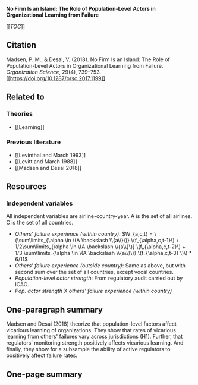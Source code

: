 **No Firm Is an Island: The Role of Population-Level Actors in Organizational Learning from Failure**

[[_TOC_]]

## Citation
Madsen, P. M., & Desai, V. (2018). No Firm Is an Island: The Role of Population-Level Actors in Organizational Learning from Failure. *Organization Science*, 29(4), 739–753. [[https://doi.org/10.1287/orsc.2017.1199]]

## Related to

### Theories
* [[Learning]]

### Previous literature
* [[Levinthal and March 1993]]
* [[Levitt and March 1988]]
* [[Madsen and Desai 2018]]

## Resources

### Independent variables

All independent variables are airline-country-year. A is the set of all airlines. C is the set of all countries.

* *Others' failure experience (within country)*: $W_{a,c,t} = \(\sum\limits_{\alpha \in \(A \backslash \\{a\\}\)} \(f_{\alpha,c,t-1}\) + 1/2\sum\limits_{\alpha \in \(A \backslash \\{a\\}\)} \(f_{\alpha,c,t-2}\) + 1/3 \sum\limits_{\alpha \in \(A \backslash \\{a\\}\)} \(f_{\alpha,c,t-3} \)\) * 6/11$
* *Others' failure experience (outside country)*: Same as above, but with second sum over the set of all countries, except vocal countries.
* *Population-level actor strength*: From regulatory audit carried out by ICAO.
* *Pop. actor strength* X *others' failure experience (within country)*

## One-paragraph summary

Madsen and Desai (2018) theorize that population-level factors affect vicarious learning of organizations. They show that rates of vicarious learning from others' failures vary across jurisdictions (H1). Further, that regulators' monitoring strength positively affects vicarious learning. And finally, they show for a subsample the ability of active regulators to positively affect failure rates.

## One-page summary
